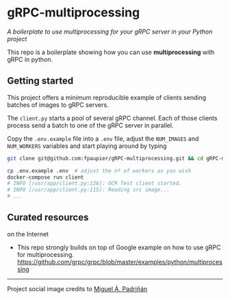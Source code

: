 # gRPC-multiprocessing

_A boilerplate to use multiprocessing for your gRPC server in your Python project_ 

This repo is a boilerplate showing how you can use **multiprocessing** with gRPC in python.

## Getting started

This project offers a minimum reproducible example of clients sending batches of images to gRPC servers.

The `client.py` starts a pool of several gRPC channel. Each of those clients process send a batch to one of the gRPC server
in parallel.

Copy the `.env.example` file into a `.env` file, adjust the `NUM_IMAGES` and `NUM_WORKERS` variables 
and start playing around by typing  

```bash
git clone git@github.com:fpaupier/gRPC-multiprocessing.git && cd gRPC-multiprocessing

cp .env.example .env  # adjust the nº of workers as you wish
docker-compose run client
# INFO [/usr/app/client.py:126]: OCR Test client started. 
# INFO [/usr/app/client.py:115]: Reading src image...
# ...
```

## Curated resources

on the Internet

- This repo strongly builds on top of Google example on how to use gRPC for multiprocessing.
  https://github.com/grpc/grpc/blob/master/examples/python/multiprocessing

-----

Project social image credits to [Miguel Á. Padriñán](https://www.pexels.com/@padrinan)
